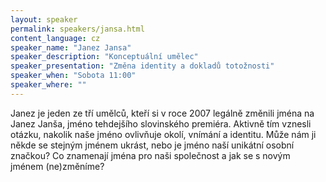 ```yaml
---
layout: speaker
permalink: speakers/jansa.html
content_language: cz
speaker_name: "Janez Jansa"
speaker_description: "Konceptuální umělec"
speaker_presentation: "Změna identity a dokladů totožnosti"
speaker_when: "Sobota 11:00"
speaker_where: ""
---
```


Janez je jeden ze tří umělců, kteří si v roce 2007 legálně změnili jména na Janez Janša, jméno tehdejšího slovinského premiéra. Aktivně tím vznesli otázku, nakolik naše jméno ovlivňuje okolí, vnímání a identitu. Může nám ji někde se stejným jménem ukrást, nebo je jméno naší unikátní osobní značkou? Co znamenají jména pro naši společnost a jak se s novým jménem (ne)změníme?
